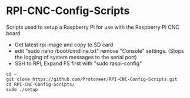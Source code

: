 # RPI-CNC-Config-Scripts
Scripts used to setup a Raspberry Pi for use with the Raspberry Pi CNC board

* Get latest rpi image and copy to SD card
* edit "sudo nano /boot/cmdline.txt" remove "Console" settings. (Stops the logging of system messages to the serial port)
* SSH to  RPI, Expand FS first with "sudo raspi-config"

```
cd ~
git clone https://github.com/Protoneer/RPI-CNC-Config-Scripts.git
cd RPI-CNC-Config-Scripts/
sudo ./setup
```
